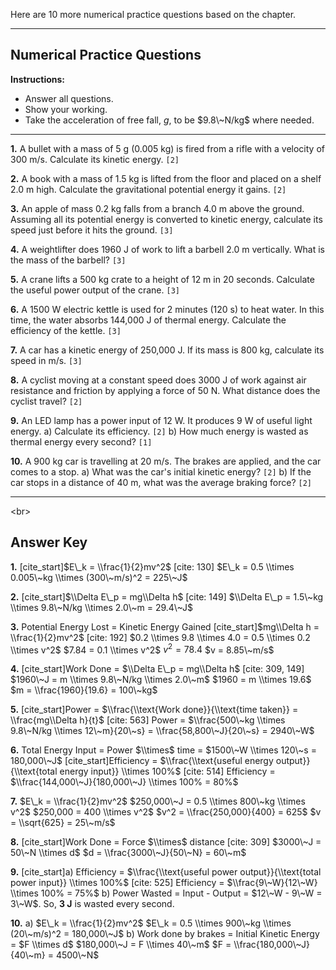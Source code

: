 Here are 10 more numerical practice questions based on the chapter.

-----

## Numerical Practice Questions

**Instructions:**

  * Answer all questions.
  * Show your working.
  * Take the acceleration of free fall, $g$, to be $9.8\~N/kg$ where needed.

-----

**1.** A bullet with a mass of 5 g (0.005 kg) is fired from a rifle with a velocity of 300 m/s. Calculate its kinetic energy. `[2]`

**2.** A book with a mass of 1.5 kg is lifted from the floor and placed on a shelf 2.0 m high. Calculate the gravitational potential energy it gains. `[2]`

**3.** An apple of mass 0.2 kg falls from a branch 4.0 m above the ground. Assuming all its potential energy is converted to kinetic energy, calculate its speed just before it hits the ground. `[3]`

**4.** A weightlifter does 1960 J of work to lift a barbell 2.0 m vertically. What is the mass of the barbell? `[3]`

**5.** A crane lifts a 500 kg crate to a height of 12 m in 20 seconds. Calculate the useful power output of the crane. `[3]`

**6.** A 1500 W electric kettle is used for 2 minutes (120 s) to heat water. In this time, the water absorbs 144,000 J of thermal energy. Calculate the efficiency of the kettle. `[3]`

**7.** A car has a kinetic energy of 250,000 J. If its mass is 800 kg, calculate its speed in m/s. `[3]`

**8.** A cyclist moving at a constant speed does 3000 J of work against air resistance and friction by applying a force of 50 N. What distance does the cyclist travel? `[2]`

**9.** An LED lamp has a power input of 12 W. It produces 9 W of useful light energy.
a) Calculate its efficiency. `[2]`
b) How much energy is wasted as thermal energy every second? `[1]`

**10.** A 900 kg car is travelling at 20 m/s. The brakes are applied, and the car comes to a stop.
a) What was the car's initial kinetic energy? `[2]`
b) If the car stops in a distance of 40 m, what was the average braking force? `[2]`

-----

\<br\>

## Answer Key

**1.**
[cite\_start]$E\_k = \\frac{1}{2}mv^2$ [cite: 130]
$E\_k = 0.5 \\times 0.005\~kg \\times (300\~m/s)^2 = 225\~J$

**2.**
[cite\_start]$\\Delta E\_p = mg\\Delta h$ [cite: 149]
$\\Delta E\_p = 1.5\~kg \\times 9.8\~N/kg \\times 2.0\~m = 29.4\~J$

**3.**
Potential Energy Lost = Kinetic Energy Gained
[cite\_start]$mg\\Delta h = \\frac{1}{2}mv^2$ [cite: 192]
$0.2 \\times 9.8 \\times 4.0 = 0.5 \\times 0.2 \\times v^2$
$7.84 = 0.1 \\times v^2$
$v^2 = 78.4$
$v = 8.85\~m/s$

**4.**
[cite\_start]Work Done = $\\Delta E\_p = mg\\Delta h$ [cite: 309, 149]
$1960\~J = m \\times 9.8\~N/kg \\times 2.0\~m$
$1960 = m \\times 19.6$
$m = \\frac{1960}{19.6} = 100\~kg$

**5.**
[cite\_start]Power = $\\frac{\\text{Work done}}{\\text{time taken}} = \\frac{mg\\Delta h}{t}$ [cite: 563]
Power = $\\frac{500\~kg \\times 9.8\~N/kg \\times 12\~m}{20\~s} = \\frac{58,800\~J}{20\~s} = 2940\~W$

**6.**
Total Energy Input = Power $\\times$ time = $1500\~W \\times 120\~s = 180,000\~J$
[cite\_start]Efficiency = $\\frac{\\text{useful energy output}}{\\text{total energy input}} \\times 100%$ [cite: 514]
Efficiency = $\\frac{144,000\~J}{180,000\~J} \\times 100% = 80%$

**7.**
$E\_k = \\frac{1}{2}mv^2$
$250,000\~J = 0.5 \\times 800\~kg \\times v^2$
$250,000 = 400 \\times v^2$
$v^2 = \\frac{250,000}{400} = 625$
$v = \\sqrt{625} = 25\~m/s$

**8.**
[cite\_start]Work Done = Force $\\times$ distance [cite: 309]
$3000\~J = 50\~N \\times d$
$d = \\frac{3000\~J}{50\~N} = 60\~m$

**9.**
[cite\_start]a) Efficiency = $\\frac{\\text{useful power output}}{\\text{total power input}} \\times 100%$ [cite: 525]
Efficiency = $\\frac{9\~W}{12\~W} \\times 100% = 75%$
b) Power Wasted = Input - Output = $12\~W - 9\~W = 3\~W$. So, **3 J** is wasted every second.

**10.**
a) $E\_k = \\frac{1}{2}mv^2$
$E\_k = 0.5 \\times 900\~kg \\times (20\~m/s)^2 = 180,000\~J$
b) Work done by brakes = Initial Kinetic Energy = $F \\times d$
$180,000\~J = F \\times 40\~m$
$F = \\frac{180,000\~J}{40\~m} = 4500\~N$